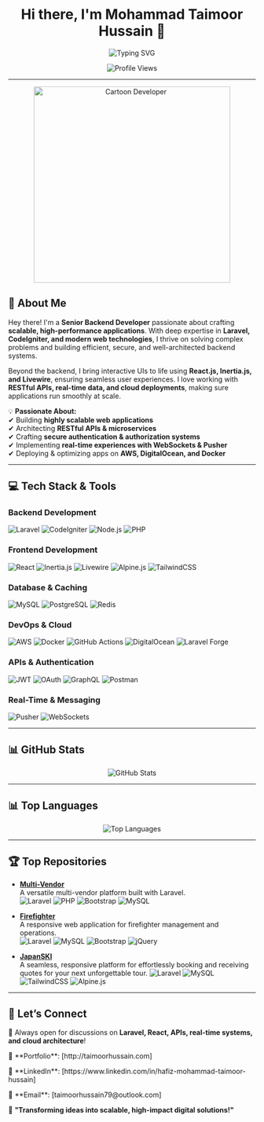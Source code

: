 <h1 align="center">Hi there, I'm Mohammad Taimoor Hussain 👋</h1>

<p align="center">
  <img src="https://readme-typing-svg.demolab.com?font=Fira+Code&pause=1000&color=F75C7E&width=435&lines=Senior+Backend+Developer;Laravel+%7C+Livewire+%7C+React;Building+Scalable+Applications;Bringing+Ideas+to+Life+with+Code!" alt="Typing SVG" />
</p>

<p align="center">
  <img src="https://komarev.com/ghpvc/?username=taimoorKVD&label=Profile+Views&color=blueviolet&style=for-the-badge" alt="Profile Views" />
</p>

---
<div align="center">
  <img src="https://i.imgur.com/7yyL0ek.png" width="400" alt="Cartoon Developer">
</div>


## 🚀 **About Me**
Hey there! I'm a **Senior Backend Developer** passionate about crafting **scalable, high-performance applications**. With deep expertise in **Laravel, CodeIgniter, and modern web technologies**, I thrive on solving complex problems and building efficient, secure, and well-architected backend systems.

Beyond the backend, I bring interactive UIs to life using **React.js, Inertia.js, and Livewire**, ensuring seamless user experiences. I love working with **RESTful APIs, real-time data, and cloud deployments**, making sure applications run smoothly at scale.

💡 **Passionate About:**  
✔ Building **highly scalable web applications**  
✔ Architecting **RESTful APIs & microservices**  
✔ Crafting **secure authentication & authorization systems**  
✔ Implementing **real-time experiences with WebSockets & Pusher**  
✔ Deploying & optimizing apps on **AWS, DigitalOcean, and Docker**

---

## 💻 **Tech Stack & Tools**
### **Backend Development**
![Laravel](https://img.shields.io/badge/Laravel-%23FF2D20.svg?style=for-the-badge&logo=laravel&logoColor=white)
![CodeIgniter](https://img.shields.io/badge/CodeIgniter-%23EE4623.svg?style=for-the-badge&logo=codeigniter&logoColor=white)
![Node.js](https://img.shields.io/badge/Node.js-6DA55F?style=for-the-badge&logo=node.js&logoColor=white)
![PHP](https://img.shields.io/badge/PHP-777BB4?style=for-the-badge&logo=php&logoColor=white)

### **Frontend Development**
![React](https://img.shields.io/badge/React-%2361DAFB.svg?style=for-the-badge&logo=react&logoColor=black)
![Inertia.js](https://img.shields.io/badge/Inertia.js-2E2E2E?style=for-the-badge&logo=inertia.js&logoColor=white)
![Livewire](https://img.shields.io/badge/Livewire-4F46E5?style=for-the-badge&logo=livewire&logoColor=white)
![Alpine.js](https://img.shields.io/badge/Alpine.js-8BC34A?style=for-the-badge&logo=alpine.js&logoColor=white)
![TailwindCSS](https://img.shields.io/badge/TailwindCSS-38B2AC?style=for-the-badge&logo=tailwindcss&logoColor=white)

### **Database & Caching**
![MySQL](https://img.shields.io/badge/MySQL-4479A1?style=for-the-badge&logo=mysql&logoColor=white)
![PostgreSQL](https://img.shields.io/badge/PostgreSQL-336791?style=for-the-badge&logo=postgresql&logoColor=white)
![Redis](https://img.shields.io/badge/Redis-DC382D?style=for-the-badge&logo=redis&logoColor=white)

### **DevOps & Cloud**
![AWS](https://img.shields.io/badge/AWS-232F3E?style=for-the-badge&logo=amazon-aws&logoColor=white)
![Docker](https://img.shields.io/badge/Docker-2496ED?style=for-the-badge&logo=docker&logoColor=white)
![GitHub Actions](https://img.shields.io/badge/GitHub_Actions-2088FF?style=for-the-badge&logo=github-actions&logoColor=white)
![DigitalOcean](https://img.shields.io/badge/DigitalOcean-0080FF?style=for-the-badge&logo=digitalocean&logoColor=white)
![Laravel Forge](https://img.shields.io/badge/Laravel_Forge-%23FF2D20.svg?style=for-the-badge&logo=laravel&logoColor=white)

### **APIs & Authentication**
![JWT](https://img.shields.io/badge/JWT-000000?style=for-the-badge&logo=JSON%20web%20tokens&logoColor=white)
![OAuth](https://img.shields.io/badge/OAuth-3E3E3E?style=for-the-badge&logo=oauth&logoColor=white)
![GraphQL](https://img.shields.io/badge/GraphQL-E10098?style=for-the-badge&logo=graphql&logoColor=white)
![Postman](https://img.shields.io/badge/Postman-FF6C37?style=for-the-badge&logo=postman&logoColor=white)

### **Real-Time & Messaging**
![Pusher](https://img.shields.io/badge/Pusher-2400FF?style=for-the-badge&logo=pusher&logoColor=white)
![WebSockets](https://img.shields.io/badge/WebSockets-0078D7?style=for-the-badge&logo=websockets&logoColor=white)

---

## 📊 **GitHub Stats**
<p align="center">
  <img src="https://github-readme-stats.vercel.app/api?username=taimoorKVD&show_icons=true&theme=radical" alt="GitHub Stats" />
</p>

---

## 📊 **Top Languages**  
<div align="center">
  <img src="https://github-readme-stats.vercel.app/api/top-langs/?username=taimoorKVD&layout=compact&theme=radical" alt="Top Languages">
</div>

---

## 🏆 **Top Repositories**

- **[Multi-Vendor](https://github.com/taimoorKVD/multi-vendor)**  
  A versatile multi-vendor platform built with Laravel.  
  ![Laravel](https://img.shields.io/badge/Laravel-FF2D20?logo=laravel&logoColor=white) ![PHP](https://img.shields.io/badge/PHP-777BB4?logo=php&logoColor=white) ![Bootstrap](https://img.shields.io/badge/Bootstrap-563D7C?logo=bootstrap&logoColor=white) ![MySQL](https://img.shields.io/badge/MySQL-4479A1?logo=mysql&logoColor=white)

- **[Firefighter](https://github.com/kingdomvision/firefighter)**  
  A responsive web application for firefighter management and operations.  
  ![Laravel](https://img.shields.io/badge/Laravel-FF2D20?logo=laravel&logoColor=white) ![MySQL](https://img.shields.io/badge/MySQL-4479A1?logo=mysql&logoColor=white) ![Bootstrap](https://img.shields.io/badge/Bootstrap-563D7C?logo=bootstrap&logoColor=white) ![jQuery](https://img.shields.io/badge/jQuery-0769AD?logo=jquery&logoColor=white)

- **[JapanSKI](https://github.com/kingdomvision/japanski_travel)**  
  A seamless, responsive platform for effortlessly booking and receiving quotes for your next unforgettable tour.
  ![Laravel](https://img.shields.io/badge/Laravel-FF2D20?logo=laravel&logoColor=white) ![MySQL](https://img.shields.io/badge/MySQL-4479A1?logo=mysql&logoColor=white) ![TailwindCSS](https://img.shields.io/badge/TailwindCSS-38B2AC?logo=tailwindcss&logoColor=white) ![Alpine.js](https://img.shields.io/badge/Alpine.js-8BC34A?logo=alpine.js&logoColor=white)

---

## 🎯 **Let’s Connect**
💬 Always open for discussions on **Laravel, React, APIs, real-time systems, and cloud architecture**!  
<p>📌 **Portfolio**: [http://taimoorhussain.com]</p>
<p>🔗 **LinkedIn**: [https://www.linkedin.com/in/hafiz-mohammad-taimoor-hussain]</p>
<p>📧 **Email**: [taimoorhussain79@outlook.com]</p>


🚀 **"Transforming ideas into scalable, high-impact digital solutions!"**
